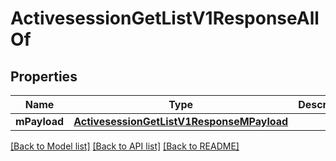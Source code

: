 # ActivesessionGetListV1ResponseAllOf

## Properties
Name | Type | Description | Notes
------------ | ------------- | ------------- | -------------
**mPayload** | [**ActivesessionGetListV1ResponseMPayload**](ActivesessionGetListV1ResponseMPayload.md) |  | 

[[Back to Model list]](../README.md#documentation-for-models) [[Back to API list]](../README.md#documentation-for-api-endpoints) [[Back to README]](../README.md)


